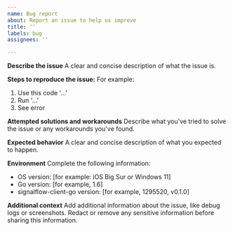 ```yaml
---
name: Bug report
about: Report an issue to help us improve
title: ''
labels: bug
assignees: ''

---
```


**Describe the issue**
A clear and concise description of what the issue is.

**Steps to reproduce the issue:**
For example:

1. Use this code '...'
2. Run '...'
3. See error

**Attempted solutions and workarounds**
Describe what you've tried to solve the issue or any workarounds you've found.

**Expected behavior**
A clear and concise description of what you expected to happen.

**Environment**
Complete the following information:

- OS version: [for example: iOS Big Sur or Windows 11]
- Go version: [for example, 1.6]
- signalflow-client-go version: [for example, 1295520, v0.1.0]

**Additional context**
Add additional information about the issue, like debug logs or screenshots.
Redact or remove any sensitive information before sharing this information.
